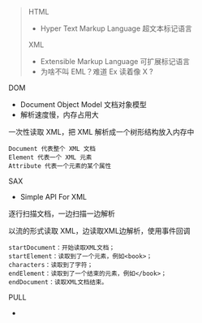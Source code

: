 > HTML
>
> - Hyper Text Markup Language 超文本标记语言
>
> XML 
>
> - Extensible Markup Language 可扩展标记语言
> - 为啥不叫 EML？难道 Ex 读着像 X ?



DOM 

- Document Object Model 文档对象模型
- 解析速度慢，内存占用大

一次性读取 XML，把 XML 解析成一个树形结构放入内存中

```
Document 代表整个 XML 文档
Element 代表一个 XML 元素
Attribute 代表一个元素的某个属性
```





SAX

- Simple API  For XML

逐行扫描文档，一边扫描一边解析

以流的形式读取 XML，边读取XML边解析，使用事件回调

```
startDocument：开始读取XML文档；
startElement：读取到了一个元素，例如<book>；
characters：读取到了字符；
endElement：读取到了一个结束的元素，例如</book>；
endDocument：读取XML文档结束。
```

PULL

- 